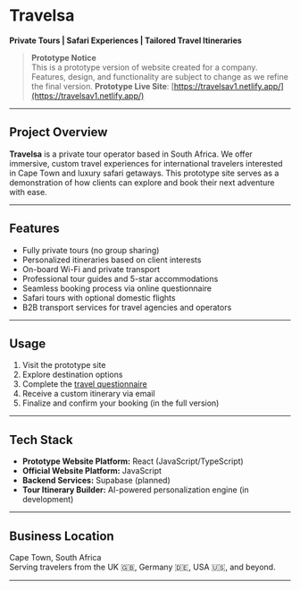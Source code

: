 # Travelsa

**Private Tours | Safari Experiences | Tailored Travel Itineraries**

> **Prototype Notice**  
> This is a prototype version of website created for a company.  
> Features, design, and functionality are subject to change as we refine the final version.
> **Prototype Live Site**: [https://travelsav1.netlify.app/](https://travelsav1.netlify.app/)

---

## Project Overview

**Travelsa** is a private tour operator based in South Africa. We offer immersive, custom travel experiences for international travelers interested in Cape Town and luxury safari getaways. This prototype site serves as a demonstration of how clients can explore and book their next adventure with ease.

---

## Features

- Fully private tours (no group sharing)
- Personalized itineraries based on client interests
- On-board Wi-Fi and private transport
- Professional tour guides and 5-star accommodations
- Seamless booking process via online questionnaire
- Safari tours with optional domestic flights
- B2B transport services for travel agencies and operators

---

## Usage

1. Visit the prototype site  
2. Explore destination options  
3. Complete the [travel questionnaire](https://travelsav1.netlify.app/)  
4. Receive a custom itinerary via email  
5. Finalize and confirm your booking (in the full version)

---

## Tech Stack

- **Prototype Website Platform:** React (JavaScript/TypeScript)
- **Official Website Platform:** JavaScript
- **Backend Services:** Supabase (planned)  
- **Tour Itinerary Builder:** AI-powered personalization engine (in development)

---

## Business Location

Cape Town, South Africa  
Serving travelers from the UK 🇬🇧, Germany 🇩🇪, USA 🇺🇸, and beyond.

---


